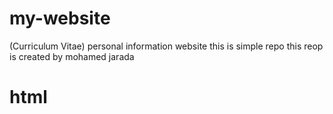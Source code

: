 # my-website
(Curriculum Vitae) personal information website
this is simple repo this reop is created by mohamed jarada
<h1>html<h1/>

